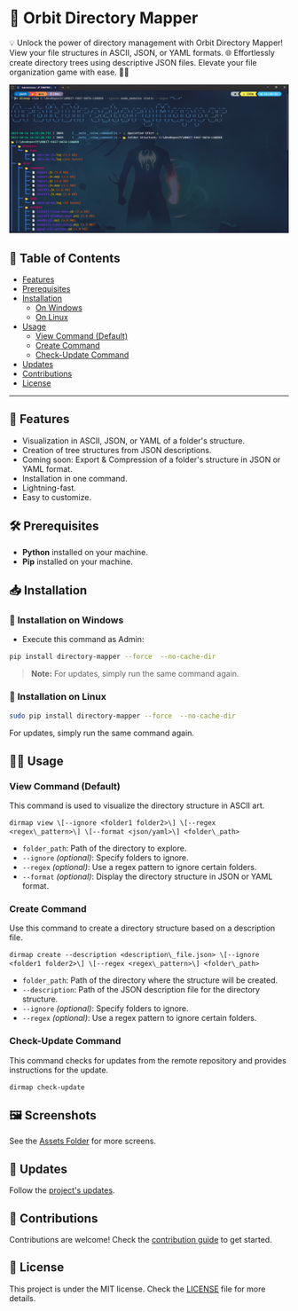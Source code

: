 # 🚀 **Orbit Directory Mapper**

💡 Unlock the power of directory management with Orbit Directory Mapper! View your file structures in ASCII, JSON, or YAML formats. 🌐 Effortlessly create directory trees using descriptive JSON files. Elevate your file organization game with ease. 🚀🌳

<p align="center"> 
  <img src="https://github.com/orbitturner/directory-mapper/blob/5473bfd0d5d6e9a5ee66ac0126a18126512c66a1/.assets/dirmap_cover.png?raw=true" />
</p>

## 📜 **Table of Contents**

- [Features](#features)
- [Prerequisites](#prerequisites)
- [Installation](#installation)
  - [On Windows](#on-windows)
  - [On Linux](#on-linux)
- [Usage](#usage)
  - [View Command (Default)](#view-command-default)
  - [Create Command](#create-command)
  - [Check-Update Command](#check-update-command)
- [Updates](#updates)
- [Contributions](#contributions)
- [License](#license)

---

## 🚀 **Features**

- Visualization in ASCII, JSON, or YAML of a folder's structure.
- Creation of tree structures from JSON descriptions.
- Coming soon: Export & Compression of a folder's structure in JSON or YAML format.
- Installation in one command.
- Lightning-fast.
- Easy to customize.

## 🛠 **Prerequisites**

- **Python** installed on your machine.
- **Pip** installed on your machine.

## 📥 **Installation**

### 🚀 **Installation on Windows**

- Execute this command as Admin:

```bash
pip install directory-mapper --force  --no-cache-dir

```

> **Note:** For updates, simply run the same command again.

### 🐧 **Installation on Linux**

```bash
sudo pip install directory-mapper --force  --no-cache-dir

```

For updates, simply run the same command again.

## 🧑‍💻 **Usage**

### View Command (Default)

This command is used to visualize the directory structure in ASCII art.

```shell
dirmap view \[--ignore <folder1 folder2>\] \[--regex <regex\_pattern>\] \[--format <json/yaml>\] <folder\_path>
```

- `folder_path`: Path of the directory to explore.
- `--ignore` _(optional)_: Specify folders to ignore.
- `--regex` _(optional)_: Use a regex pattern to ignore certain folders.
- `--format` _(optional)_: Display the directory structure in JSON or YAML format.

### Create Command

Use this command to create a directory structure based on a description file.

```shell
dirmap create --description <description\_file.json> \[--ignore <folder1 folder2>\] \[--regex <regex\_pattern>\] <folder\_path>
```

- `folder_path`: Path of the directory where the structure will be created.
- `--description`: Path of the JSON description file for the directory structure.
- `--ignore` _(optional)_: Specify folders to ignore.
- `--regex` _(optional)_: Use a regex pattern to ignore certain folders.

### Check-Update Command

This command checks for updates from the remote repository and provides instructions for the update.

```shell
dirmap check-update
```

## 🖼️ **Screenshots**

See the [Assets Folder](https://github.com/orbitturner/directory-mapper/tree/main/.assets) for more screens.

## 🔄 **Updates**

Follow the [project's updates](https://github.com/orbitturner/directory-mapper/blob/main/versions-history.json).

## 🤝 **Contributions**

Contributions are welcome! Check the [contribution guide](https://github.com/orbitturner/directory-mapper/blob/main/CONTRIBUTING.md) to get started.

## 📄 **License**

This project is under the MIT license. Check the [LICENSE](https://github.com/orbitturner/directory-mapper/blob/main/LICENSE.md) file for more details.
